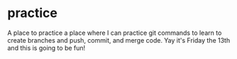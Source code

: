 # practice
A place to practice 
a place where I can practice git commands to learn to create branches and push, commit, and merge code. Yay it's Friday the 13th and this is going to be fun!
